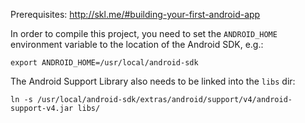 Prerequisites: http://skl.me/#building-your-first-android-app

In order to compile this project, you need to set the `ANDROID_HOME` environment variable to the location of the
Android SDK, e.g.:

```
export ANDROID_HOME=/usr/local/android-sdk
```

The Android Support Library also needs to be linked into the `libs` dir:

```
ln -s /usr/local/android-sdk/extras/android/support/v4/android-support-v4.jar libs/
```
